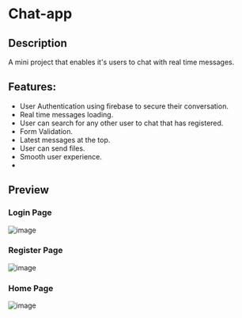 # Chat-app

## Description

A mini project that enables it's users to chat with real time messages.

## Features:

- User Authentication using firebase to secure their conversation.
- Real time messages loading.
- User can search for any other user to chat that has registered.
- Form Validation.
- Latest messages at the top.
- User can send files.
- Smooth user experience.
- 
## Preview 

### Login Page
![image](https://github.com/Varun8177/chat-app/assets/112754116/d7d70f67-3683-4362-8e08-48474b59d2f6)

### Register Page
![image](https://github.com/Varun8177/chat-app/assets/112754116/fd62758f-6be1-4dfb-ac3a-2ef4f02821ee)

### Home Page
![image](https://github.com/Varun8177/chat-app/assets/112754116/7b9edf0d-a654-4a7a-a0d2-16b9ba24ea6c)
